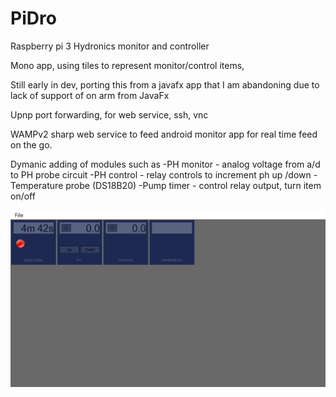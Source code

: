 # PiDro

Raspberry pi 3 Hydronics monitor and controller

Mono app, using tiles to represent monitor/control items,

Still early in dev,  porting this from a javafx app that I am abandoning due to lack of support of on arm from JavaFx

Upnp port forwarding, for web service, ssh, vnc 

WAMPv2 sharp web service to feed android monitor app for real time feed on the go.

Dymanic adding of modules such as 
-PH monitor - analog voltage from a/d to PH probe circuit
-PH control - relay controls to increment ph up /down
-Temperature probe (DS18B20)
-Pump timer - control relay output, turn item on/off 


![ScreenShot](/screenshots/main.png)
